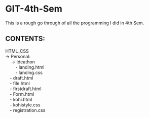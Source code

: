 # GIT-4th-Sem
This is a rough go through of all the programming I did in 4th Sem.

## CONTENTS:
HTML_CSS <br>
 -> Personal: <br>
    &emsp; -> Ideathon <br>
     &emsp;&emsp; - landing.html <br>
     &emsp;&emsp; - landing.css <br>
    &emsp;- draft.html <br>
    &emsp;- file.html <br>
    &emsp;- firstdraft.html <br>
    &emsp;- Form.html <br>
    &emsp;- kohi.html <br>
    &emsp;- kohistyle.css <br>
    &emsp;- registration.css <br>
